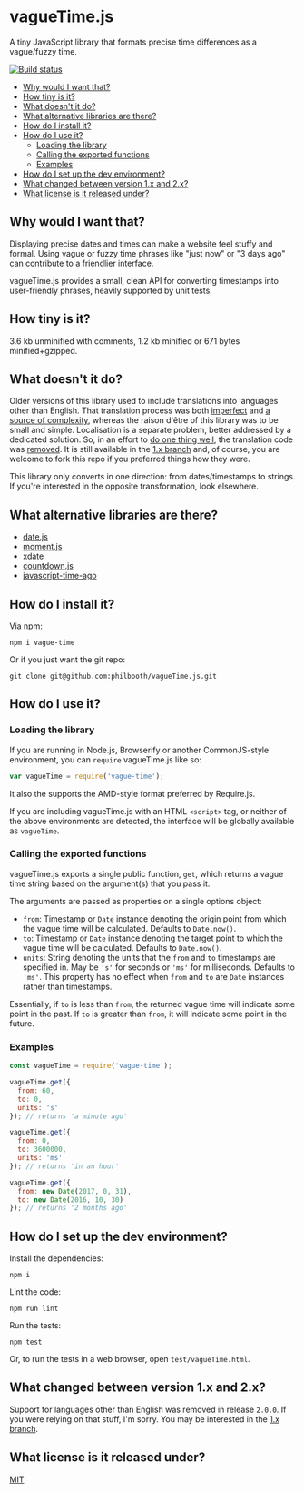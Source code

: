 # vagueTime.js

A tiny JavaScript library
that formats precise time differences
as a vague/fuzzy time.

[![Build status](https://secure.travis-ci.org/philbooth/vagueTime.js.png?branch=master)](http://travis-ci.org/#!/philbooth/vagueTime.js)

* [Why would I want that?](#why-would-i-want-that)
* [How tiny is it?](#how-tiny-is-it)
* [What doesn't it do?](#what-doesnt-it-do)
* [What alternative libraries are there?](#what-alternative-libraries-are-there)
* [How do I install it?](#how-do-i-install-it)
* [How do I use it?](#how-do-i-use-it)
  * [Loading the library](#loading-the-library)
  * [Calling the exported functions](#calling-the-exported-functions)
  * [Examples](#examples)
* [How do I set up the dev environment?](#how-do-i-set-up-the-dev-environment)
* [What changed between version 1.x and 2.x?](#what-changed-between-version-1x-and-2x)
* [What license is it released under?](#what-license-is-it-released-under)

## Why would I want that?

Displaying precise dates and times
can make a website feel stuffy and formal.
Using vague or fuzzy time phrases
like "just now" or "3 days ago"
can contribute to a friendlier interface.

vagueTime.js provides a small, clean API
for converting timestamps
into user-friendly phrases,
heavily supported by unit tests.

## How tiny is it?

3.6 kb unminified with comments,
1.2 kb minified or
671 bytes minified+gzipped.

## What doesn't it do?

Older versions of this library
used to include translations into languages
other than English.
That translation process
was both [imperfect](https://github.com/philbooth/vagueTime.js/issues/21)
and [a source of complexity](https://github.com/philbooth/vagueTime.js/issues/8),
whereas the raison d'être of this library
was to be small and simple.
Localisation is a separate problem,
better addressed by a dedicated solution.
So, in an effort to [do one thing well](https://en.wikipedia.org/wiki/Unix_philosophy),
the translation code was [removed](https://github.com/philbooth/vagueTime.js/commit/fb0fd502c1a0d807fc2ec89cc0a40be8beeb4893).
It is still available
in the [1.x branch](https://github.com/philbooth/vagueTime.js/tree/1.x) and,
of course,
you are welcome to fork this repo
if you preferred things
how they were.

This library only converts
in one direction:
from dates/timestamps
to strings.
If you're interested
in the opposite transformation,
look elsewhere.

## What alternative libraries are there?

* [date.js](http://www.datejs.com/)
* [moment.js](http://momentjs.com/)
* [xdate](http://arshaw.com/xdate)
* [countdown.js](http://countdownjs.org/)
* [javascript-time-ago](https://github.com/halt-hammerzeit/javascript-time-ago)

## How do I install it?

Via npm:

```
npm i vague-time
```

Or if you just want
the git repo:

```
git clone git@github.com:philbooth/vagueTime.js.git
```

## How do I use it?

### Loading the library

If you are running in
Node.js,
Browserify
or another CommonJS-style
environment,
you can `require`
vagueTime.js like so:

```javascript
var vagueTime = require('vague-time');
```

It also the supports
the AMD-style format
preferred by Require.js.

If you are
including vagueTime.js
with an HTML `<script>` tag,
or neither of the above environments
are detected,
the interface will be globally available
as `vagueTime`.

### Calling the exported functions

vagueTime.js exports a single public function, `get`,
which returns a vague time string
based on the argument(s) that you pass it.

The arguments are passed as properties
on a single options object:

* `from`:
  Timestamp or `Date` instance denoting the origin point from which the vague time will be calculated.
  Defaults to `Date.now()`.
* `to`:
  Timestamp or `Date` instance denoting the target point to which the vague time will be calculated.
  Defaults to `Date.now()`.
* `units`:
  String denoting the units that the `from` and `to` timestamps are specified in.
  May be `'s'` for seconds or `'ms'` for milliseconds.
  Defaults to `'ms'`.
  This property has no effect
  when `from` and `to` are `Date` instances
  rather than timestamps.

Essentially,
if `to` is less than `from`,
the returned vague time will indicate
some point in the past.
If `to` is greater than `from`,
it will indicate
some point in the future.

### Examples

```javascript
const vagueTime = require('vague-time');

vagueTime.get({
  from: 60,
  to: 0,
  units: 's'
}); // returns 'a minute ago'

vagueTime.get({
  from: 0,
  to: 3600000,
  units: 'ms'
}); // returns 'in an hour'

vagueTime.get({
  from: new Date(2017, 0, 31),
  to: new Date(2016, 10, 30)
}); // returns '2 months ago'
```

## How do I set up the dev environment?

Install the dependencies:

```
npm i
```

Lint the code:

```
npm run lint
```

Run the tests:

```
npm test
```

Or, to run the tests in a web browser,
open `test/vagueTime.html`.

## What changed between version 1.x and 2.x?

Support for languages
other than English
was removed in release `2.0.0`.
If you were relying on that stuff,
I'm sorry.
You may be interested in
the [1.x branch](https://github.com/philbooth/vagueTime.js/tree/1.x).

## What license is it released under?

[MIT](COPYING)

